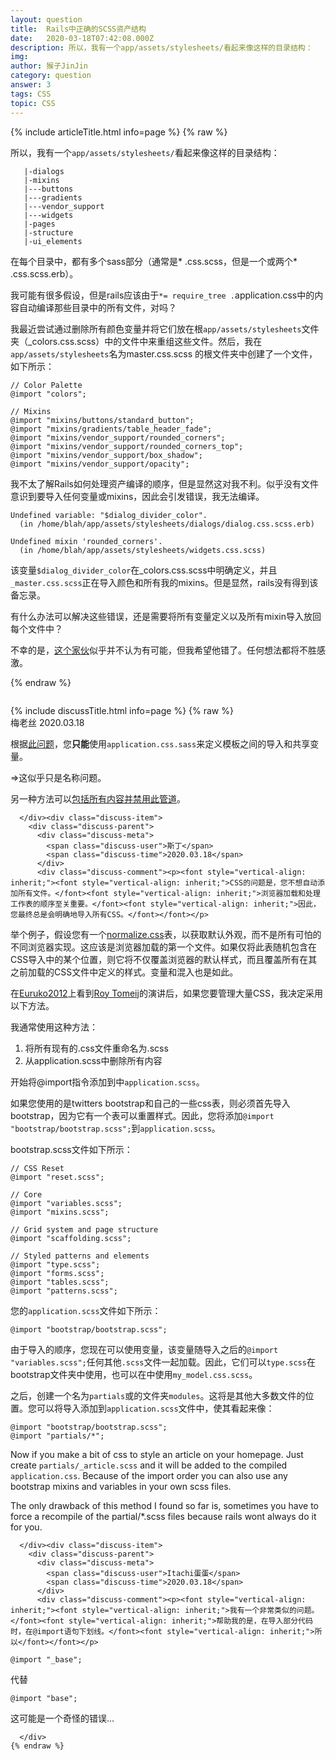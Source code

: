 ```yaml
---
layout: question
title:  Rails中正确的SCSS资产结构
date:   2020-03-18T07:42:08.000Z
description: 所以，我有一个app/assets/stylesheets/看起来像这样的目录结构：   |-dialogs   |-mixins   |---b...
img: 
author: 猴子JinJin
category: question
answer: 3
tags: CSS
topic: CSS
---
```

<div class="article-root">
  <div class="article">
    {% include articleTitle.html info=page %}
    {% raw %}
    <div class="article-content"><p><font style="vertical-align: inherit;"><font style="vertical-align: inherit;">所以，我有一个</font></font><code>app/assets/stylesheets/</code><font style="vertical-align: inherit;"><font style="vertical-align: inherit;">看起来像这样</font><font style="vertical-align: inherit;">的</font><font style="vertical-align: inherit;">目录结构：</font></font></p>

<pre><code>   |-dialogs<font></font>
   |-mixins<font></font>
   |---buttons<font></font>
   |---gradients<font></font>
   |---vendor_support<font></font>
   |---widgets<font></font>
   |-pages<font></font>
   |-structure<font></font>
   |-ui_elements<font></font>
</code></pre>

<p><font style="vertical-align: inherit;"><font style="vertical-align: inherit;">在每个目录中，都有多个sass部分（通常是* .css.scss，但是一个或两个* .css.scss.erb）。</font></font></p>

<p><font style="vertical-align: inherit;"><font style="vertical-align: inherit;">我可能有很多假设，但是rails应该由于</font></font><code>*= require_tree .</code><font style="vertical-align: inherit;"><font style="vertical-align: inherit;">application.css中的内容</font><font style="vertical-align: inherit;">自动编译那些目录中的所有文件</font><font style="vertical-align: inherit;">，对吗？</font></font></p>

<p><font style="vertical-align: inherit;"><font style="vertical-align: inherit;">我最近尝试通过删除所有颜色变量并将它们放在根</font></font><code>app/assets/stylesheets</code><font style="vertical-align: inherit;"><font style="vertical-align: inherit;">文件夹（_colors.css.scss）</font><font style="vertical-align: inherit;">中的文件中来重组这些文件</font><font style="vertical-align: inherit;">。</font><font style="vertical-align: inherit;">然后，我在</font></font><code>app/assets/stylesheets</code><font style="vertical-align: inherit;"><font style="vertical-align: inherit;">名为master.css.scss </font><font style="vertical-align: inherit;">的根</font><font style="vertical-align: inherit;">文件夹中</font><font style="vertical-align: inherit;">创建了一个文件，</font><font style="vertical-align: inherit;">如下所示：</font></font></p>

<pre><code>// Color Palette <font></font>
@import "colors";<font></font>
<font></font>
// Mixins<font></font>
@import "mixins/buttons/standard_button";<font></font>
@import "mixins/gradients/table_header_fade";<font></font>
@import "mixins/vendor_support/rounded_corners";<font></font>
@import "mixins/vendor_support/rounded_corners_top";<font></font>
@import "mixins/vendor_support/box_shadow";<font></font>
@import "mixins/vendor_support/opacity";<font></font>
</code></pre>

<p><font style="vertical-align: inherit;"><font style="vertical-align: inherit;">我不太了解Rails如何处理资产编译的顺序，但是显然这对我不利。</font><font style="vertical-align: inherit;">似乎没有文件意识到要导入任何变量或mixins，因此会引发错误，我无法编译。</font></font></p>

<pre><code>Undefined variable: "$dialog_divider_color".<font></font>
  (in /home/blah/app/assets/stylesheets/dialogs/dialog.css.scss.erb)<font></font>
<font></font>
Undefined mixin 'rounded_corners'.<font></font>
  (in /home/blah/app/assets/stylesheets/widgets.css.scss)<font></font>
</code></pre>

<p><font style="vertical-align: inherit;"><font style="vertical-align: inherit;">该变量</font></font><code>$dialog_divider_color</code><font style="vertical-align: inherit;"><font style="vertical-align: inherit;">在_colors.css.scss中明确定义，并且</font></font><code>_master.css.scss</code><font style="vertical-align: inherit;"><font style="vertical-align: inherit;">正在导入颜色和所有我的mixins。</font><font style="vertical-align: inherit;">但是显然，rails没有得到该备忘录。</font></font></p>

<p><font style="vertical-align: inherit;"><font style="vertical-align: inherit;">有什么办法可以解决这些错误，还是需要将所有变量定义以及所有mixin导入放回每个文件中？</font></font></p>

<p><font style="vertical-align: inherit;"><font style="vertical-align: inherit;">不幸的是，</font></font><a href="https://stackoverflow.com/questions/8887824/persisting-scss-variables-in-rails-asset-pipeline"><font style="vertical-align: inherit;"><font style="vertical-align: inherit;">这个家伙</font></font></a><font style="vertical-align: inherit;"><font style="vertical-align: inherit;">似乎并不认为有可能，但我希望他错了。</font><font style="vertical-align: inherit;">任何想法都将不胜感激。</font></font></p></div>
    {% endraw %}
  </div>
  <p style="height: 0;width:0;overflow: hidden;"> 第2025篇《Rails中正确的SCSS资产结构》来自Winter(https://github.com/aiyld/aiyld.github.io)的站点</p>
  <div class="discuss-wrapper">
    {% include discussTitle.html info=page %}
    {% raw %}
    <div class="discuss-item">
        <div class="discuss-parent">
          <div class="discuss-meta">
            <span class="discuss-user">梅老丝</span>
            <span class="discuss-time">2020.03.18</span>
          </div>
          <div class="discuss-comment"><p><font style="vertical-align: inherit;"><font style="vertical-align: inherit;">根据</font></font><a href="https://stackoverflow.com/questions/6269420/sass-global-variables-not-being-passed-to-partials"><font style="vertical-align: inherit;"><font style="vertical-align: inherit;">此问题</font></font></a><font style="vertical-align: inherit;"><font style="vertical-align: inherit;">，您</font></font><strong><font style="vertical-align: inherit;"><font style="vertical-align: inherit;">只能</font></font></strong><font style="vertical-align: inherit;"><font style="vertical-align: inherit;">使用</font></font><code>application.css.sass</code><font style="vertical-align: inherit;"><font style="vertical-align: inherit;">来定义模板之间的导入和共享变量。</font></font></p>

<p><font style="vertical-align: inherit;"><font style="vertical-align: inherit;">=&gt;这似乎只是名称问题。</font></font></p>

<p><font style="vertical-align: inherit;"><font style="vertical-align: inherit;">另一种方法可以</font></font><a href="http://rwilcox.tumblr.com/post/9038701675/sass-variables-and-the-rails-3-1-asset-pipeline" rel="nofollow noreferrer"><font style="vertical-align: inherit;"><font style="vertical-align: inherit;">包括所有内容并禁用此管道</font></font></a><font style="vertical-align: inherit;"><font style="vertical-align: inherit;">。</font></font></p></div>
        </div>
        
      </div><div class="discuss-item">
        <div class="discuss-parent">
          <div class="discuss-meta">
            <span class="discuss-user">斯丁</span>
            <span class="discuss-time">2020.03.18</span>
          </div>
          <div class="discuss-comment"><p><font style="vertical-align: inherit;"><font style="vertical-align: inherit;">CSS的问题是，您不想自动添加所有文件。</font><font style="vertical-align: inherit;">浏览器加载和处理工作表的顺序至关重要。</font><font style="vertical-align: inherit;">因此，您最终总是会明确地导入所有CSS。</font></font></p>

<p><font style="vertical-align: inherit;"><font style="vertical-align: inherit;">举个例子，假设您有一个</font></font><a href="https://github.com/necolas/normalize.css" rel="noreferrer"><font style="vertical-align: inherit;"><font style="vertical-align: inherit;">normalize.css</font></font></a><font style="vertical-align: inherit;"><font style="vertical-align: inherit;">表，以获取默认外观，而不是所有可怕的不同浏览器实现。</font><font style="vertical-align: inherit;">这应该是浏览器加载的第一个文件。</font><font style="vertical-align: inherit;">如果仅将此表随机包含在CSS导入中的某个位置，则它将不仅覆盖浏览器的默认样式，而且覆盖所有在其之前加载的CSS文件中定义的样式。</font><font style="vertical-align: inherit;">变量和混入也是如此。</font></font></p>

<p><font style="vertical-align: inherit;"><font style="vertical-align: inherit;">在</font></font><a href="http://roytomeij.com/" rel="noreferrer"><font style="vertical-align: inherit;"><font style="vertical-align: inherit;">Euruko2012</font></font></a><font style="vertical-align: inherit;"><font style="vertical-align: inherit;">上</font><font style="vertical-align: inherit;">看到</font><a href="http://roytomeij.com/" rel="noreferrer"><font style="vertical-align: inherit;">Roy Tomeij</font></a><font style="vertical-align: inherit;">的演讲后，</font><font style="vertical-align: inherit;">如果您要管理大量CSS，我决定采用以下方法。</font></font></p>

<p><font style="vertical-align: inherit;"><font style="vertical-align: inherit;">我通常使用这种方法：</font></font></p>

<ol>
<li><font style="vertical-align: inherit;"><font style="vertical-align: inherit;">将所有现有的.css文件重命名为.scss</font></font></li>
<li><font style="vertical-align: inherit;"><font style="vertical-align: inherit;">从application.scss中删除所有内容</font></font></li>
</ol>

<p><font style="vertical-align: inherit;"><font style="vertical-align: inherit;">开始将@import指令添加到中</font></font><code>application.scss</code><font style="vertical-align: inherit;"><font style="vertical-align: inherit;">。</font></font></p>

<p><font style="vertical-align: inherit;"><font style="vertical-align: inherit;">如果您使用的是twitters bootstrap和自己的一些css表，则必须首先导入bootstrap，因为它有一个表可以重置样式。</font><font style="vertical-align: inherit;">因此，您将添加</font></font><code>@import "bootstrap/bootstrap.scss";</code><font style="vertical-align: inherit;"><font style="vertical-align: inherit;">到</font></font><code>application.scss</code><font style="vertical-align: inherit;"><font style="vertical-align: inherit;">。</font></font></p>

<p><font style="vertical-align: inherit;"><font style="vertical-align: inherit;">bootstrap.scss文件如下所示：</font></font></p>

<pre><code>// CSS Reset<font></font>
@import "reset.scss";<font></font>
<font></font>
// Core<font></font>
@import "variables.scss";<font></font>
@import "mixins.scss";<font></font>
<font></font>
// Grid system and page structure<font></font>
@import "scaffolding.scss";<font></font>
<font></font>
// Styled patterns and elements<font></font>
@import "type.scss";<font></font>
@import "forms.scss";<font></font>
@import "tables.scss";<font></font>
@import "patterns.scss";<font></font>
</code></pre>

<p><font style="vertical-align: inherit;"><font style="vertical-align: inherit;">您的</font></font><code>application.scss</code><font style="vertical-align: inherit;"><font style="vertical-align: inherit;">文件如下所示：</font></font></p>

<pre><code>@import "bootstrap/bootstrap.scss";
</code></pre>

<p><font style="vertical-align: inherit;"><font style="vertical-align: inherit;">由于导入的顺序，您现在可以使用变量，该变量随</font><font style="vertical-align: inherit;">导入之后的</font></font><code>@import "variables.scss";</code><font style="vertical-align: inherit;"><font style="vertical-align: inherit;">任何其他</font></font><code>.scss</code><font style="vertical-align: inherit;"><font style="vertical-align: inherit;">文件</font><font style="vertical-align: inherit;">一起加载</font><font style="vertical-align: inherit;">。</font><font style="vertical-align: inherit;">因此，它们可以</font></font><code>type.scss</code><font style="vertical-align: inherit;"><font style="vertical-align: inherit;">在bootstrap文件夹中</font><font style="vertical-align: inherit;">使用，</font><font style="vertical-align: inherit;">也可以在中使用</font></font><code>my_model.css.scss</code><font style="vertical-align: inherit;"><font style="vertical-align: inherit;">。</font></font></p>

<p><font style="vertical-align: inherit;"><font style="vertical-align: inherit;">之后，创建一个名为</font></font><code>partials</code><font style="vertical-align: inherit;"><font style="vertical-align: inherit;">或</font><font style="vertical-align: inherit;">的文件夹</font></font><code>modules</code><font style="vertical-align: inherit;"><font style="vertical-align: inherit;">。</font><font style="vertical-align: inherit;">这将是其他大多数文件的位置。</font><font style="vertical-align: inherit;">您可以将导入添加到</font></font><code>application.scss</code><font style="vertical-align: inherit;"><font style="vertical-align: inherit;">文件中，使其看起来像：</font></font></p>

<pre><code>@import "bootstrap/bootstrap.scss";<font></font>
@import "partials/*";<font></font>
</code></pre>

<p>Now if you make a bit of css to style an article on your homepage. Just create <code>partials/_article.scss</code> and it will be added to the compiled <code>application.css</code>. Because of the import order you can also use any bootstrap mixins and variables in your own scss files.</p>

<p>The only drawback of this method I found so far is, sometimes you have to force a recompile of the partial/*.scss files because rails wont always do it for you. </p></div>
        </div>
        
      </div><div class="discuss-item">
        <div class="discuss-parent">
          <div class="discuss-meta">
            <span class="discuss-user">Itachi蛋蛋</span>
            <span class="discuss-time">2020.03.18</span>
          </div>
          <div class="discuss-comment"><p><font style="vertical-align: inherit;"><font style="vertical-align: inherit;">我有一个非常类似的问题。</font><font style="vertical-align: inherit;">帮助我的是，在导入部分代码时，在@import语句下划线。</font><font style="vertical-align: inherit;">所以</font></font></p>

<pre><code>@import "_base";
</code></pre>

<p><font style="vertical-align: inherit;"><font style="vertical-align: inherit;">代替</font></font></p>

<pre><code>@import "base";
</code></pre>

<p><font style="vertical-align: inherit;"><font style="vertical-align: inherit;">这可能是一个奇怪的错误...</font></font></p></div>
        </div>
        
      </div>
    {% endraw %}
  </div>
<div>
